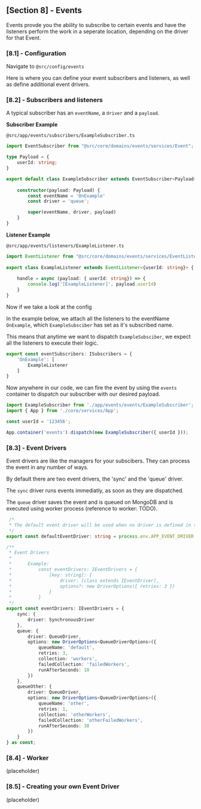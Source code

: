 ## [Section 8] - Events

Events provde you the ability to subscribe to certain events and have the listeners perform the work in a seperate location, depending on the driver for that Event.

### [8.1] - Configuration

Navigate to `@src/config/events`

Here is where you can define your event subscribers and listeners, as well as define additional event drivers.

### [8.2] - Subscribers and listeners

A typical subscriber has an `eventName`, a `driver` and a `payload`. 

**Subscriber Example**

`@src/app/events/subscribers/ExampleSubscriber.ts`

```ts
import EventSubscriber from "@src/core/domains/events/services/Event";

type Payload = {
    userId: string;
}

export default class ExampleSubscriber extends EventSubscriber<Payload> {
    
    constructor(payload: Payload) {
        const eventName = 'OnExample'
        const driver = 'queue';

        super(eventName, driver, payload)
    }
}
```

**Listener Example**

`@src/app/events/listeners/ExampleListener.ts`

```ts
import EventListener from "@src/core/domains/events/services/EventListener";
 
export class ExampleListener extends EventListener<{userId: string}> {
    
    handle = async (payload: { userId: string}) => {
        console.log('[ExampleListener]', payload.userId)
    }
}
```

Now if we take a look at the config

In the example below, we attach all the listeners to the eventName `OnExample`, which `ExampleSubsciber` has set as it's subscribed name. 

This means that anytime we want to dispatch `ExampleSubsciber`, we expect all the listeners to execute their logic.

```ts
export const eventSubscribers: ISubscribers = {
    'OnExample': [
        ExampleListener
    ]   
}

```

Now anywhere in our code, we can fire the event by using the `events` container to dispatch our subscriber with our desired payload.

```ts
import ExampleSubscriber from './app/events/events/ExampleSubscriber';
import { App } from './core/services/App';

const userId = '123456';

App.container('events').dispatch(new ExampleSubscriber({ userId }));
```



### [8.3] - Event Drivers

Event drivers are like the managers for your subscibers. They can process the event in any number of ways. 

By default there are two event drivers, the 'sync' and the 'queue' driver.

The `sync` driver runs events immediatly, as soon as they are dispatched.

The `queue` driver saves the event and is queued on MongoDB and is executed using worker process (reference to worker: TODO). 


```ts
 /*
 * The default event driver will be used when no driver is defined in the Event
 */
export const defaultEventDriver: string = process.env.APP_EVENT_DRIVER ?? 'sync';
```

```ts
/**
 * Event Drivers
 * 
 *      Example:
 *          const eventDrivers: IEventDrivers = {
 *              [key: string]: {
 *                  driver: [class extends IEventDriver],
 *                  options?: new DriverOptions({ retries: 3 })
 *              }
 *          }
 */
export const eventDrivers: IEventDrivers = {
    sync: {
        driver: SynchronousDriver
    },
    queue: {
        driver: QueueDriver,
        options: new DriverOptions<QueueDriverOptions>({
            queueName: 'default',
            retries: 3,
            collection: 'workers',
            failedCollection: 'failedWorkers',
            runAfterSeconds: 10
        })
    },
    queueOther: {
        driver: QueueDriver,
        options: new DriverOptions<QueueDriverOptions>({
            queueName: 'other',
            retries: 1,
            collection: 'otherWorkers',
            failedCollection: 'otherFailedWorkers',
            runAfterSeconds: 30
        })
    }
} as const;

```

### [8.4] - Worker

(placeholder)

### [8.5] - Creating your own Event Driver

(placeholder)